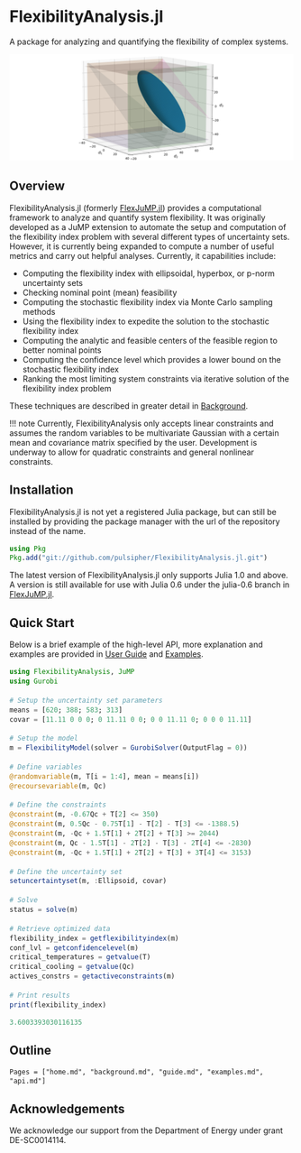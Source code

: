 # FlexibilityAnalysis.jl

A package for analyzing and quantifying the flexibility of complex systems.

![ellipsoid](images/ellip.png)

## Overview
FlexibilityAnalysis.jl (formerly [FlexJuMP.jl](https://github.com/pulsipher/FlexJuMP.jl))
provides a computational framework to analyze and quantify system flexibility.
It was originally developed as a JuMP extension to automate the setup and computation of the
flexibility index problem with several different types of uncertainty sets. However, it is currently
being expanded to compute a number of useful metrics and carry out helpful analyses. Currently,
it capabilities include:
- Computing the flexibility index with ellipsoidal, hyperbox, or p-norm uncertainty sets
- Checking nominal point (mean) feasibility
- Computing the stochastic flexibility index via Monte Carlo sampling methods
- Using the flexibility index to expedite the solution to the stochastic flexibility index
- Computing the analytic and feasible centers of the feasible region to better nominal points
- Computing the confidence level which provides a lower bound on the stochastic flexibility index
- Ranking the most limiting system constraints via iterative solution of the flexibility index problem

These techniques are described in greater detail in [Background](@ref).

!!! note
    Currently, FlexibilityAnalysis only accepts linear constraints and assumes the random variables to be
    multivariate Gaussian with a certain mean and covariance matrix specified by the user. Development
    is underway to allow for quadratic constraints and general nonlinear constraints.  

## Installation
FlexibilityAnalysis.jl is not yet a registered Julia package, but can still be installed by providing the package manager
with the url of the repository instead of the name.

```julia
using Pkg
Pkg.add("git://github.com/pulsipher/FlexibilityAnalysis.jl.git")
```
The latest version of FlexibilityAnalysis.jl only supports Julia 1.0 and above. A version is still available for use
with Julia 0.6 under the julia-0.6 branch in [FlexJuMP.jl](https://github.com/pulsipher/FlexJuMP.jl).

## Quick Start
Below is a brief example of the high-level API, more explanation and examples are provided in [User Guide](@ref) and [Examples](@ref).

```julia
using FlexibilityAnalysis, JuMP
using Gurobi

# Setup the uncertainty set parameters
means = [620; 388; 583; 313]
covar = [11.11 0 0 0; 0 11.11 0 0; 0 0 11.11 0; 0 0 0 11.11]

# Setup the model
m = FlexibilityModel(solver = GurobiSolver(OutputFlag = 0))

# Define variables
@randomvariable(m, T[i = 1:4], mean = means[i])
@recoursevariable(m, Qc)

# Define the constraints
@constraint(m, -0.67Qc + T[2] <= 350)
@constraint(m, 0.5Qc - 0.75T[1] - T[2] - T[3] <= -1388.5)
@constraint(m, -Qc + 1.5T[1] + 2T[2] + T[3] >= 2044)
@constraint(m, Qc - 1.5T[1] - 2T[2] - T[3] - 2T[4] <= -2830)
@constraint(m, -Qc + 1.5T[1] + 2T[2] + T[3] + 3T[4] <= 3153)

# Define the uncertainty set
setuncertaintyset(m, :Ellipsoid, covar)

# Solve
status = solve(m)

# Retrieve optimized data
flexibility_index = getflexibilityindex(m)
conf_lvl = getconfidencelevel(m)
critical_temperatures = getvalue(T)
critical_cooling = getvalue(Qc)
actives_constrs = getactiveconstraints(m)

# Print results
print(flexibility_index)
```
```julia
3.6003393030116135
```

## Outline
```@contents
Pages = ["home.md", "background.md", "guide.md", "examples.md", "api.md"]
```

## Acknowledgements
We acknowledge our support from the Department of Energy under grant DE-SC0014114.
